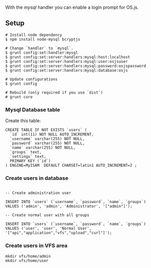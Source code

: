 With the *mysql* handler you can enable a login prompt for OS.js.

## Setup

```
# Install node dependency
$ npm install node-mysql bcryptjs

# Change `handler` to `mysql`.
$ grunt config:set:handler:mysql
$ grunt config:set:server:handlers:mysql:host:localhost
$ grunt config:set:server:handlers:mysql:user:osjsuser
$ grunt config:set:server:handlers:mysql:password:osjspassword
$ grunt config:set:server:handlers:mysql:database:osjs

# Update configurations
$ grunt config

# Rebuild (only required if you use `dist`)
# grunt core

```

### Mysql Database table

Create this table:

```
CREATE TABLE IF NOT EXISTS `users` (
  `id` int(11) NOT NULL AUTO_INCREMENT,
  `username` varchar(255) NOT NULL,
  `password` varchar(255) NOT NULL,
  `name` varchar(255) NOT NULL,
  `groups` text,
  `settings` text,
  PRIMARY KEY (`id`)
) ENGINE=MyISAM  DEFAULT CHARSET=latin1 AUTO_INCREMENT=2 ;
```

### Create users in database

```

-- Create administration user

INSERT INTO `users` (`username`, `password`, `name`, `groups`)
VALUES ('admin', 'admin', 'Administrator', '["admin"]');

-- Create normal user with all groups

INSERT INTO `users` (`username`, `password`, `name`, `groups`)
VALUES ('user', 'user', 'Normal User', '["api","application","vfs","upload","curl"]');

```

### Create users in VFS area

```
mkdir vfs/home/admin
mkdir vfs/home/user
```
